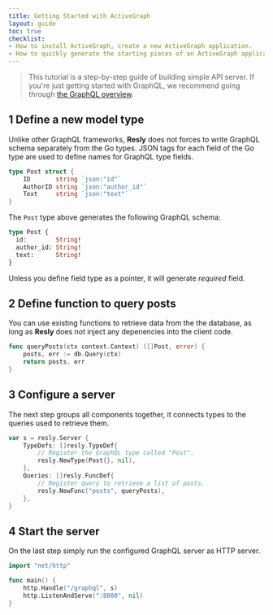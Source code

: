 ```yaml
---
title: Getting Started with ActiveGraph
layout: guide
toc: true
checklist:
- How to install ActiveGraph, create a new ActiveGraph application.
- How to quickly generate the starting pieces of an ActiveGraph application.
---
```


> This tutorial is a step-by-step guide of building simple API server. If you're
> just getting started with GraphQL, we recommend going through [the GraphQL overview](https://graphql.org/learn).

## 1 Define a new model type

Unlike other GraphQL frameworks, **Resly** does not forces to write GraphQL
schema separately from the Go types. JSON tags for each field of the Go type are
used to define names for GraphQL type fields.

```go
type Post struct {
    ID       string `json:"id"`
    AuthorID string `json:"author_id"`
    Text     string `json:"text"`
}
```

The `Post` type above generates the following GraphQL schema:
```graphql
type Post {
  id:        String!
  author_id: String!
  text:      String!
}
```

Unless you define field type as a pointer, it will generate _required_ field.

## 2 Define function to query posts

You can use existing functions to retrieve data from the the database, as long
as **Resly** does not inject any depenencies into the client code.

```go
func queryPosts(ctx context.Context) ([]Post, error) {
    posts, err := db.Query(ctx)
    return posts, err
}
```

## 3 Configure a server

The next step groups all components together, it connects types to the queries
used to retrieve them.

```go
var s = resly.Server {
    TypeDefs: []resly.TypeDef{
        // Register the GraphQL type called "Post".
        resly.NewType(Post{}, nil),
    },
    Queries: []resly.FuncDef{
        // Register query to retrieve a list of posts.
        resly.NewFunc("posts", queryPosts),
    },
}
```

## 4 Start the server

On the last step simply run the configured GraphQL server as HTTP server.

```go
import "net/http"

func main() {
    http.Handle("/graphql", s)
    http.ListenAndServe(":8000", nil)
}
```
